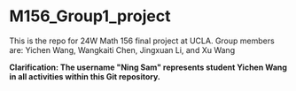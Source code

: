 # M156_Group1_project
This is the repo for 24W Math 156 final project at UCLA. 
Group members are: Yichen Wang, Wangkaiti Chen, Jingxuan Li, and Xu Wang

**Clarification: The username "Ning Sam" represents student Yichen Wang in all activities within this Git repository.**
